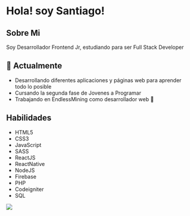 
# Hola! soy Santiago!

## Sobre Mi

Soy Desarrollador Frontend Jr, estudiando para ser Full Stack Developer

## 🌱 Actualmente 

- Desarrollando diferentes aplicaciones y páginas web para aprender todo lo posible
- Cursando la segunda fase de Jovenes a Programar
- Trabajando en EndlessMining como desarrollador web 💪

## Habilidades 

- HTML5
- CSS3
- JavaScript
- SASS
- ReactJS
- ReactNative
- NodeJS
- Firebase
- PHP
- Codeigniter
- SQL



![](https://github-readme-stats.vercel.app/api/top-langs/?username=switchinhg&theme=dark&hide_border=false&include_all_commits=false&count_private=false&layout=compact)
